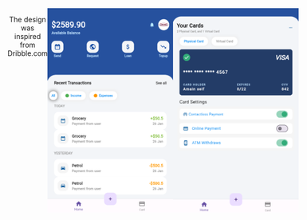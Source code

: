 
<div style="display: flex;">
    <p align="center">The design was inspired from Dribble.com</p>
    <img align="left" src="wallet_home_screen.PNG" alt="Wallet home Screen" style="width: 50%;">
    <img  align="right" src="wallet_card_screen.PNG" alt="Wallet card Screen" style="width: 50%;">
   
</div>


